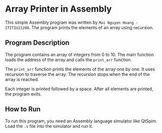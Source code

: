 # Array Printer in Assembly

This simple Assembly program was written by `Mai Nguyen Hoang - ITITIU21208`. The program prints the elements of an array using recursion.

## Program Description

The program contains an array of integers from 0 to 10. The main function loads the address of the array and calls the `print_arr` function.

The `print_arr` function prints the elements of the array one by one. It uses recursion to traverse the array. The recursion stops when the end of the array is reached.

Each integer is printed followed by a space. After all elements are printed, the program exits.

## How to Run

To run this program, you need an Assembly language simulator like QtSpim. Load the `.s` file into the simulator and run it.
